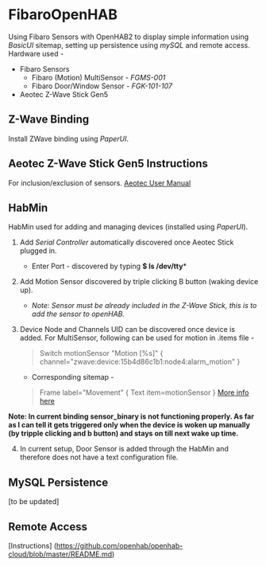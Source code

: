 # FibaroOpenHAB

Using Fibaro Sensors with OpenHAB2 to display simple information using *BasicUI* sitemap, setting up persistence using *mySQL* and remote access.
Hardware used - 
- Fibaro Sensors 
    - Fibaro (Motion) MultiSensor  - *FGMS-001*
    - Fibaro Door/Window Sensor - *FGK-101-107*
- Aeotec Z-Wave Stick Gen5

## Z-Wave Binding
Install ZWave binding using *PaperUI*.

## Aeotec Z-Wave Stick Gen5 Instructions
For inclusion/exclusion of sensors.
[Aeotec User Manual](https://aeotec.freshdesk.com/support/solutions/articles/6000056439-z-stick-gen-5-user-manual-)

## HabMin
HabMin used for adding and managing devices (installed using *PaperUI*). 
1. Add *Serial Controller* automatically discovered once Aeotec Stick plugged in.
    - Enter Port - discovered by typing  **$ ls /dev/tty***
2. Add Motion Sensor discovered by triple clicking B button (waking device up).
    - *Note: Sensor must be already included in the Z-Wave Stick, this is to add the sensor to openHAB.*
3. Device Node and Channels UID can be discovered once device is added. For MultiSensor, following can be used for motion in .items file - 
    > Switch motionSensor         "Motion [%s]" { channel="zwave:device:15b4d86c1b1:node4:alarm_motion" }
    
    - Corresponding sitemap -
    > Frame label="Movement" { Text item=motionSensor }
[More info here](https://community.openhab.org/t/solved-fibaro-fgms-001-cannot-see-alarm-off-on-in-gui-paperui/25685/8)

**Note: In current binding sensor_binary is not functioning properly. As far as I can tell it gets triggered only when the device is woken up manually (by tripple clicking and b button) and stays on till next wake up time.**

4. In current setup, Door Sensor is added through the HabMin and therefore does not have a text configuration file.

## MySQL Persistence
[to be updated]

## Remote Access
[Instructions] (https://github.com/openhab/openhab-cloud/blob/master/README.md)



    
